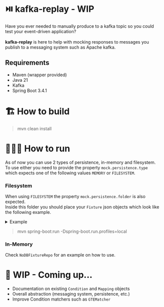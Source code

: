 # ⏯️ kafka-replay - WIP
Have you ever needed to manually produce to a kafka topic so you could test your
event-driven application?  
<br>
**kafka-replay** is here to help with mocking responses to messages you publish 
to a messaging system such as Apache kafka.   

## Requirements
- Maven (wrapper provided)
- Java 21
- Kafka
- Spring Boot 3.4.1

# 🏗️ How to build

> mvn clean install

# 🏃‍♂️‍➡️ How to run

As of now you can use 2 types of persistence, in-memory and filesystem.
To use either you need to provide the property `mock.persistence.type` which expects one
of the following values `MEMORY` or `FILESYSTEM`.

### Filesystem
When using `FILESYSTEM` the property `mock.persistence.folder` is also expected.
<br>
Inside this folder you should place your `Fixture` json objects which look like the following example.

<details>
  <summary>Example </summary>

  ```json
    {
      "origin": "origin.topic",
      "destination": "destination.topic",
      "mappings": [
        {
          "type": "CONSTANT",
          "tag": "greeting",
          "replacement": "Hello world!"
        }
      ],
      "conditions": [
        {
          "type": "EQUAL",
          "jsonPath": "$.request",
          "value": "greet"
        }
      ],
      "response": "{\"greeting\": \"{greeting}\"}"
    }
  ```
</details>

> mvn spring-boot:run -Dspring-boot.run.profiles=local

### In-Memory

Check `NoDBFixtureRepo` for an example on how to use.

# 🏁 WIP - Coming up...
- Documentation on existing `Condition` and `Mapping` objects
- Overall abstraction (messaging system, persistence, etc.)
- Improve Condition matchers such as `GTEMatcher` 